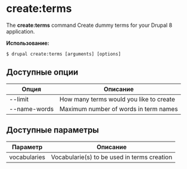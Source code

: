 # create:terms
The **create:terms** command Create dummy terms for your Drupal 8 application.

**Использование:**
```
$ drupal create:terms [arguments] [options] 
```

## Доступные опции
Опция | Описание
-------|-------------
--limit | How many terms would you like to create
--name-words | Maximum number of words in term names

## Доступные параметры
Параметр | Описание
---------|-------------
vocabularies | Vocabularie(s) to be used in terms creation
